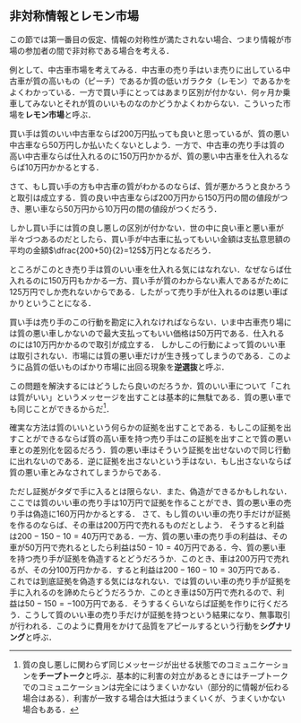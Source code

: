 ## 非対称情報とレモン市場
この節では第一番目の仮定、情報の対称性が満たされない場合、つまり情報が市場の参加者の間で非対称である場合を考える．

例として、中古車市場を考えてみる．中古車の売り手はいま売りに出している中古車が質の高いもの（ピーチ）であるか質の低いガラクタ（レモン）であるかをよくわかっている．一方で買い手にとってはあまり区別が付かない．何ヶ月か乗車してみないとそれが質のいいものなのかどうかよくわからない．こういった市場を**レモン市場**と呼ぶ．

買い手は質のいい中古車ならば200万円払っても良いと思っているが、質の悪い中古車なら50万円しか払いたくないとしよう．一方で、中古車の売り手は質の高い中古車ならば仕入れるのに150万円かかるが、質の悪い中古車を仕入れるならば10万円かかるとする．

さて、もし買い手の方も中古車の質がわかるのならば、質が悪かろうと良かろうと取引は成立する．質の良い中古車ならば200万円から150万円の間の値段がつき、悪い車なら50万円から10万円の間の値段がつくだろう．

しかし買い手には質の良し悪しの区別が付かない．世の中に良い車と悪い車が半々づつあるのだとしたら、買い手が中古車に払ってもいい金額は支払意思額の平均の金額$\dfrac{200+50}{2}=125$万円となるだろう．

ところがこのとき売り手は質のいい車を仕入れる気にはなれない．なぜならば仕入れるのに$150$万円もかかる一方、買い手が質のわからない素人であるがために$125$万円でしか売れないからである．したがって売り手が仕入れるのは悪い車ばかりということになる．

買い手は売り手のこの行動を勘定に入れなければならない．いま中古車売り場には質の悪い車しかないので最大支払ってもいい価格は50万円である．仕入れるのには10万円かかるので取引が成立する．
しかしこの行動によって質のいい車は取引されない．市場には質の悪い車だけが生き残ってしまうのである．このように品質の低いものばかり市場に出回る現象を**逆選抜**と呼ぶ．

この問題を解決するにはどうしたら良いのだろうか．質のいい車について「これは質がいい」というメッセージを出すことは基本的に無駄である．質の悪い車でも同じことができるからだ[^note1]．

[^note1]:質の良し悪しに関わらず同じメッセージが出せる状態でのコミュニケーションを**チープトーク**と呼ぶ．基本的に利害の対立があるときにはチープトークでのコミュニケーションは完全にはうまくいかない（部分的に情報が伝わる場合はある）．利害が一致する場合は大抵はうまくいくが、うまくいかない場合もある．

確実な方法は質のいいという何らかの証拠を出すことである．もしこの証拠を出すことができるならば質の高い車を持つ売り手はこの証拠を出すことで質の悪い車との差別化を図るだろう．質の悪い車はそういう証拠を出せないので同じ行動に出れないのである．逆に証拠を出さないという手はない．もし出さないならば質の悪い車とみなされてしまうからである．

ただし証拠がタダで手に入るとは限らない．また、偽造ができるかもしれない．ここでは質のいい車の売り手は10万円で証拠を作ることができ、質の悪い車の売り手は偽造に160万円かかるとする．
さて、もし質のいい車の売り手だけが証拠を作るのならば、その車は200万円で売れるものだとしよう．
そうすると利益は$200-150-10=40$万円である．一方、質の悪い車の売り手の利益は、その車が50万円で売れるとしたら利益は$50-10=40$万円である．今、質の悪い車を持つ売り手が証拠を偽造するとどうだろうか．このとき、車は200万円で売れるが、その分100万円かかる．すると利益は$200-160-10=30$万円である．これでは到底証拠を偽造する気にはなれない．では質のいい車の売り手が証拠を手に入れるのを諦めたらどうだろうか．このとき車は50万円で売れるので、利益は$50-150=-100$万円である．そうするくらいならば証拠を作りに行くだろう．こうして質のいい車の売り手だけが証拠を持つという結果になり、無事取引が行われる．このように費用をかけて品質をアピールするという行動を**シグナリング**と呼ぶ．
